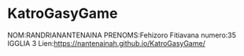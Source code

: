 # KatroGasyGame
NOM:RANDRIANANTENAINA
PRENOMS:Fehizoro Fitiavana
numero:35 IGGLIA 3
Lien:https://nantenainah.github.io/KatroGasyGame/

